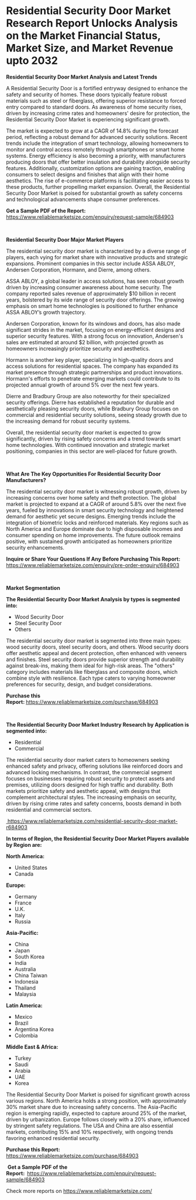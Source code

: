 <p><h1>Residential Security Door Market Research Report Unlocks Analysis on the Market Financial Status, Market Size, and Market Revenue upto 2032</h1></p><p><strong>Residential Security Door Market Analysis and Latest Trends</strong></p>
<p><p>A Residential Security Door is a fortified entryway designed to enhance the safety and security of homes. These doors typically feature robust materials such as steel or fiberglass, offering superior resistance to forced entry compared to standard doors. As awareness of home security rises, driven by increasing crime rates and homeowners' desire for protection, the Residential Security Door Market is experiencing significant growth. </p><p>The market is expected to grow at a CAGR of 14.8% during the forecast period, reflecting a robust demand for advanced security solutions. Recent trends include the integration of smart technology, allowing homeowners to monitor and control access remotely through smartphones or smart home systems. Energy efficiency is also becoming a priority, with manufacturers producing doors that offer better insulation and durability alongside security features. Additionally, customization options are gaining traction, enabling consumers to select designs and finishes that align with their home aesthetics. The rise of e-commerce platforms is facilitating easier access to these products, further propelling market expansion. Overall, the Residential Security Door Market is poised for substantial growth as safety concerns and technological advancements shape consumer preferences.</p></p>
<p><strong>Get a Sample PDF of the Report:&nbsp;</strong> <a href="https://www.reliablemarketsize.com/enquiry/request-sample/684903?utm_campaign=2034&utm_medium=2&utm_source=Github&utm_content=ia&utm_term=09022025&utm_id=residential-security-door">https://www.reliablemarketsize.com/enquiry/request-sample/684903</a></p>
<p>&nbsp;</p>
<p><strong>Residential Security Door Major Market Players</strong></p>
<p><p>The residential security door market is characterized by a diverse range of players, each vying for market share with innovative products and strategic expansions. Prominent companies in this sector include ASSA ABLOY, Andersen Corporation, Hormann, and Dierre, among others.</p><p>ASSA ABLOY, a global leader in access solutions, has seen robust growth driven by increasing consumer awareness about home security. The company reported sales revenue of approximately $10 billion in recent years, bolstered by its wide range of security door offerings. The growing emphasis on smart home technologies is positioned to further enhance ASSA ABLOY’s growth trajectory.</p><p>Andersen Corporation, known for its windows and doors, has also made significant strides in the market, focusing on energy-efficient designs and superior security features. With a strong focus on innovation, Andersen's sales are estimated at around $2 billion, with projected growth as homeowners increasingly prioritize security and aesthetics.</p><p>Hormann is another key player, specializing in high-quality doors and access solutions for residential spaces. The company has expanded its market presence through strategic partnerships and product innovations. Hormann's efforts to penetrate emerging markets could contribute to its projected annual growth of around 5% over the next few years.</p><p>Dierre and Bradbury Group are also noteworthy for their specialized security offerings. Dierre has established a reputation for durable and aesthetically pleasing security doors, while Bradbury Group focuses on commercial and residential security solutions, seeing steady growth due to the increasing demand for robust security systems.</p><p>Overall, the residential security door market is expected to grow significantly, driven by rising safety concerns and a trend towards smart home technologies. With continued innovation and strategic market positioning, companies in this sector are well-placed for future growth.</p></p>
<p>&nbsp;</p>
<p><strong>What Are The Key Opportunities For Residential Security Door Manufacturers?</strong></p>
<p><p>The residential security door market is witnessing robust growth, driven by increasing concerns over home safety and theft protection. The global market is projected to expand at a CAGR of around 5.8% over the next five years, fueled by innovations in smart security technology and heightened demand for aesthetic yet secure designs. Emerging trends include the integration of biometric locks and reinforced materials. Key regions such as North America and Europe dominate due to high disposable incomes and consumer spending on home improvements. The future outlook remains positive, with sustained growth anticipated as homeowners prioritize security enhancements.</p></p>
<p><strong>Inquire or Share Your Questions If Any Before Purchasing This Report:</strong> <a href="https://www.reliablemarketsize.com/enquiry/pre-order-enquiry/684903?utm_campaign=2034&utm_medium=2&utm_source=Github&utm_content=ia&utm_term=09022025&utm_id=residential-security-door">https://www.reliablemarketsize.com/enquiry/pre-order-enquiry/684903</a></p>
<p>&nbsp;</p>
<p><strong>Market Segmentation</strong></p>
<p><strong>The Residential Security Door Market Analysis by types is segmented into:</strong></p>
<p><ul><li>Wood Security Door</li><li>Steel Security Door</li><li>Others</li></ul></p>
<p><p>The residential security door market is segmented into three main types: wood security doors, steel security doors, and others. Wood security doors offer aesthetic appeal and decent protection, often enhanced with veneers and finishes. Steel security doors provide superior strength and durability against break-ins, making them ideal for high-risk areas. The "others" category includes materials like fiberglass and composite doors, which combine style with resilience. Each type caters to varying homeowner preferences for security, design, and budget considerations.</p></p>
<p><strong>Purchase this Report:&nbsp;</strong><a href="https://www.reliablemarketsize.com/purchase/684903?utm_campaign=2034&utm_medium=2&utm_source=Github&utm_content=ia&utm_term=09022025&utm_id=residential-security-door">https://www.reliablemarketsize.com/purchase/684903</a></p>
<p>&nbsp;</p>
<p><strong>The Residential Security Door Market Industry Research by Application is segmented into:</strong></p>
<p><ul><li>Residential</li><li>Commercial</li></ul></p>
<p><p>The residential security door market caters to homeowners seeking enhanced safety and privacy, offering solutions like reinforced doors and advanced locking mechanisms. In contrast, the commercial segment focuses on businesses requiring robust security to protect assets and premises, utilizing doors designed for high traffic and durability. Both markets prioritize safety and aesthetic appeal, with designs that complement architectural styles. The increasing emphasis on security, driven by rising crime rates and safety concerns, boosts demand in both residential and commercial sectors.</p></p>
<p><a href="https://www.reliablemarketsize.com/residential-security-door-market-r684903?utm_campaign=2034&utm_medium=2&utm_source=Github&utm_content=ia&utm_term=09022025&utm_id=residential-security-door">&nbsp;https://www.reliablemarketsize.com/residential-security-door-market-r684903</a></p>
<p><strong>In terms of Region, the Residential Security Door Market Players available by Region are:</strong></p>
<p>
    <p> <strong> North America: </strong>
        <ul>
            <li>United States</li>
            <li>Canada</li>
        </ul>
        </p> 
    <p> <strong> Europe: </strong>
        <ul>
            <li>Germany</li>
            <li>France</li>
            <li>U.K.</li>
            <li>Italy</li>
            <li>Russia</li>
        </ul>
        </p> 
    <p> <strong> Asia-Pacific: </strong>
        <ul>
            <li>China</li>
            <li>Japan</li>
            <li>South Korea</li>
            <li>India</li>
            <li>Australia</li>
            <li>China Taiwan</li>
            <li>Indonesia</li>
            <li>Thailand</li>
            <li>Malaysia</li>
        </ul>
        </p> 
    <p> <strong> Latin America: </strong>
        <ul>
            <li>Mexico</li>
            <li>Brazil</li>
            <li>Argentina Korea</li>
            <li>Colombia</li>
        </ul>
        </p> 
    <p> <strong> Middle East & Africa: </strong>
        <ul>
            <li>Turkey</li>
            <li>Saudi</li>
            <li>Arabia</li>
            <li>UAE</li>
            <li>Korea</li>
        </ul>
    </p>
    </p>
<p><p>The Residential Security Door Market is poised for significant growth across various regions. North America holds a strong position, with approximately 30% market share due to increasing safety concerns. The Asia-Pacific region is emerging rapidly, expected to capture around 25% of the market, driven by urbanization. Europe follows closely with a 20% share, influenced by stringent safety regulations. The USA and China are also essential markets, contributing 15% and 10% respectively, with ongoing trends favoring enhanced residential security.</p></p>
<p><strong>Purchase this Report: </strong><a href="https://www.reliablemarketsize.com/purchase/684903?utm_campaign=2034&utm_medium=2&utm_source=Github&utm_content=ia&utm_term=09022025&utm_id=residential-security-door">https://www.reliablemarketsize.com/purchase/684903</a></p>
<p>&nbsp;<strong>Get a Sample PDF of the Report:&nbsp;&nbsp;</strong><a href="https://www.reliablemarketsize.com/enquiry/request-sample/684903?utm_campaign=2034&utm_medium=2&utm_source=Github&utm_content=ia&utm_term=09022025&utm_id=residential-security-door">https://www.reliablemarketsize.com/enquiry/request-sample/684903</a></p>
<p><strong></strong></p>
<p>Check more reports on <a href="https://www.reliablemarketsize.com/?utm_campaign=2034&utm_medium=2&utm_source=Github&utm_content=ia&utm_term=09022025&utm_id=residential-security-door">https://www.reliablemarketsize.com/</a></p>